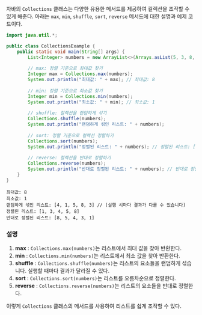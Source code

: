 자바의 `Collections` 클래스는 다양한 유용한 메서드를 제공하여 컬렉션을 조작할 수 있게 해준다. 아래는 `max`, `min`, `shuffle`, `sort`, `reverse` 메서드에 대한 설명과 예제 코드이다.

```java
import java.util.*;

public class CollectionsExample {
    public static void main(String[] args) {
        List<Integer> numbers = new ArrayList<>(Arrays.asList(5, 3, 8, 1, 4));
        
        // max: 정렬 기준으로 최대값 찾기
        Integer max = Collections.max(numbers);
        System.out.println("최대값: " + max); // 최대값: 8
        
        // min: 정렬 기준으로 최소값 찾기
        Integer min = Collections.min(numbers);
        System.out.println("최소값: " + min); // 최소값: 1
        
        // shuffle: 컬렉션을 랜덤하게 섞기
        Collections.shuffle(numbers);
        System.out.println("랜덤하게 섞인 리스트: " + numbers);
        
        // sort: 정렬 기준으로 컬렉션 정렬하기
        Collections.sort(numbers);
        System.out.println("정렬된 리스트: " + numbers); // 정렬된 리스트: [1, 3, 4, 5, 8]
        
        // reverse: 컬렉션을 반대로 정렬하기
        Collections.reverse(numbers);
        System.out.println("반대로 정렬된 리스트: " + numbers); // 반대로 정렬된 리스트: [8, 5, 4, 3, 1]
    }
}
```

```
최대값: 8
최소값: 1
랜덤하게 섞인 리스트: [4, 1, 5, 8, 3] // (실행 시마다 결과가 다를 수 있습니다)
정렬된 리스트: [1, 3, 4, 5, 8]
반대로 정렬된 리스트: [8, 5, 4, 3, 1]
```
### 설명
1. **max** : `Collections.max(numbers)`는 리스트에서 최대 값을 찾아 반환한다.
2. **min** : `Collections.min(numbers)`는 리스트에서 최소 값을 찾아 반환한다.
3. **shuffle** : `Collections.shuffle(numbers)`는 리스트의 요소들을 랜덤하게 섞습니다. 실행할 때마다 결과가 달라질 수 있다.
4. **sort** : `Collections.sort(numbers)`는 리스트를 오름차순으로 정렬한다.
5. **reverse** : `Collections.reverse(numbers)`는 리스트의 요소들을 반대로 정렬한다.

이렇게 `Collections` 클래스의 메서드를 사용하여 리스트를 쉽게 조작할 수 있다.